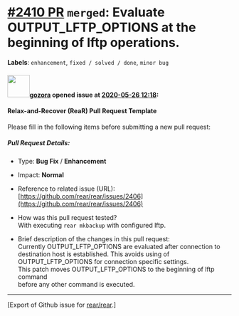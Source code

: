 [\#2410 PR](https://github.com/rear/rear/pull/2410) `merged`: Evaluate OUTPUT\_LFTP\_OPTIONS at the beginning of lftp operations.
=================================================================================================================================

**Labels**: `enhancement`, `fixed / solved / done`, `minor bug`

#### <img src="https://avatars.githubusercontent.com/u/12116358?u=1c5ba9dcee5ca3082f03029a7fbe647efd30eb49&v=4" width="50">[gozora](https://github.com/gozora) opened issue at [2020-05-26 12:18](https://github.com/rear/rear/pull/2410):

#### Relax-and-Recover (ReaR) Pull Request Template

Please fill in the following items before submitting a new pull request:

##### Pull Request Details:

-   Type: **Bug Fix** / **Enhancement**

-   Impact: **Normal**

-   Reference to related issue (URL):
    [https://github.com/rear/rear/issues/2406](https://github.com/rear/rear/issues/2406)

-   How was this pull request tested?  
    With executing `rear mkbackup` with configured lftp.

-   Brief description of the changes in this pull request:  
    Currently OUTPUT\_LFTP\_OPTIONS are evaluated after connection to  
    destination host is established. This avoids using of  
    OUTPUT\_LFTP\_OPTIONS for connection specific settings.  
    This patch moves OUTPUT\_LFTP\_OPTIONS to the beginning of lftp
    command  
    before any other command is executed.

------------------------------------------------------------------------

\[Export of Github issue for
[rear/rear](https://github.com/rear/rear).\]
